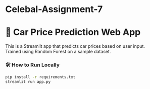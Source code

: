 # Celebal-Assignment-7
# 🚗 Car Price Prediction Web App

This is a Streamlit app that predicts car prices based on user input.  
Trained using Random Forest on a sample dataset.

### 🛠 How to Run Locally

```bash
pip install -r requirements.txt
streamlit run app.py
